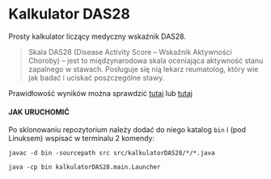 # Kalkulator DAS28

Prosty kalkulator liczący medyczny wskaźnik DAS28.

> Skala DAS28 (Disease Activity Score – Wskaźnik Aktywności Choroby) – jest to międzynarodowa skala 
> oceniająca aktywność stanu zapalnego w stawach. Posługuje się nią lekarz reumatolog, który wie jak 
> badać i uciskać poszczególne stawy.

Prawidłowość wyników można sprawdzić [tutaj](http://www.mp.pl/gabinet/das28.php "Kalkulator DAS28") lub [tutaj](https://www.termedia.pl/reumatologia/Kalkulatory/DAS/ "Kalkulator DAS28")

#### JAK URUCHOMIĆ

Po sklonowaniu repozytorium należy dodać do niego katalog `bin` i (pod Linuksem) wspisać w terminalu 2 komendy:

`javac -d bin -sourcepath src src/kalkulatorDAS28/*/*.java`

`java -cp bin kalkulatorDAS28.main.Launcher`